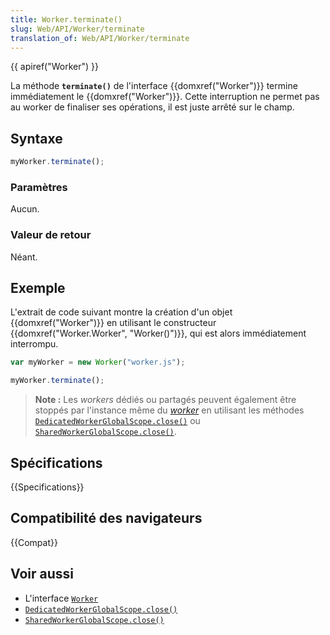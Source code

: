 ```yaml
---
title: Worker.terminate()
slug: Web/API/Worker/terminate
translation_of: Web/API/Worker/terminate
---
```


{{ apiref("Worker") }}

La méthode **`terminate()`** de l'interface {{domxref("Worker")}} termine immédiatement le {{domxref("Worker")}}. Cette interruption ne permet pas au worker de finaliser ses opérations, il est juste arrêté sur le champ.

## Syntaxe

```js
myWorker.terminate();
```

### Paramètres

Aucun.

### Valeur de retour

Néant.

## Exemple

L'extrait de code suivant montre la création d'un objet {{domxref("Worker")}} en utilisant le constructeur {{domxref("Worker.Worker", "Worker()")}}, qui est alors immédiatement interrompu.

```js
var myWorker = new Worker("worker.js");

myWorker.terminate();
```

> **Note :** Les <i lang="en">workers</i> dédiés ou partagés peuvent également être stoppés par l'instance même du [<i lang="en">worker</i>](/fr/docs/Web/API/Worker) en utilisant les méthodes [`DedicatedWorkerGlobalScope.close()`](/fr/docs/Web/API/DedicatedWorkerGlobalScope/close) ou [`SharedWorkerGlobalScope.close()`](/fr/docs/Web/API/SharedWorkerGlobalScope/close).

## Spécifications

{{Specifications}}

## Compatibilité des navigateurs

{{Compat}}

## Voir aussi

- L'interface [`Worker`](/fr/docs/Web/API/Worker)
- [`DedicatedWorkerGlobalScope.close()`](/fr/docs/Web/API/DedicatedWorkerGlobalScope/close)
- [`SharedWorkerGlobalScope.close()`](/fr/docs/Web/API/SharedWorkerGlobalScope/close)

